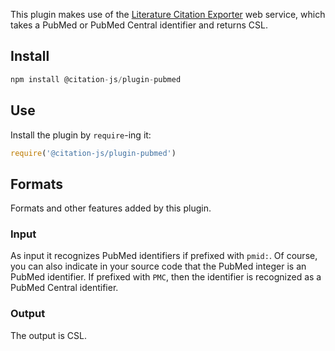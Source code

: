 This plugin makes use of the [Literature Citation Exporter](https://api.ncbi.nlm.nih.gov/lit/ctxp) web service,
which takes a PubMed or PubMed Central identifier and returns CSL.

## Install

```js
npm install @citation-js/plugin-pubmed
```

## Use

Install the plugin by `require`-ing it:

```js
require('@citation-js/plugin-pubmed')
```

## Formats

Formats and other features added by this plugin.

### Input

As input it recognizes PubMed identifiers if prefixed with `pmid:`. Of course, you can also indicate in your
source code that the PubMed integer is an PubMed identifier. If prefixed with `PMC`, then the identifier
is recognized as a PubMed Central identifier.

### Output

The output is CSL.
